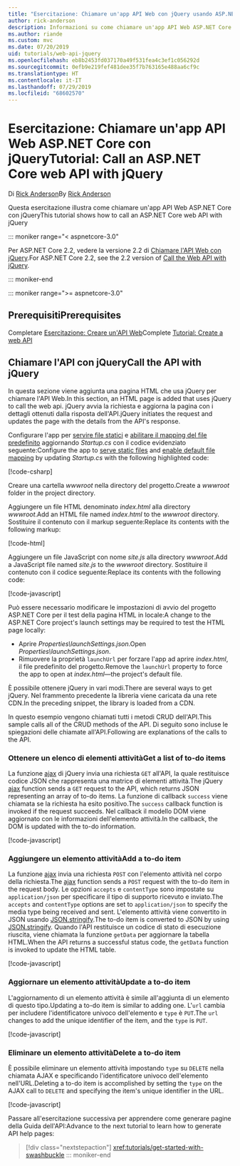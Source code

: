 ```yaml
---
title: "Esercitazione: Chiamare un'app API Web con jQuery usando ASP.NET Core"
author: rick-anderson
description: Informazioni su come chiamare un'app API Web ASP.NET Core con jQuery.
ms.author: riande
ms.custom: mvc
ms.date: 07/20/2019
uid: tutorials/web-api-jquery
ms.openlocfilehash: eb8b2453fd037170a49f531fea4c3ef1c056292d
ms.sourcegitcommit: 0efb9e219fef481dee35f7b763165e488aa6cf9c
ms.translationtype: HT
ms.contentlocale: it-IT
ms.lasthandoff: 07/29/2019
ms.locfileid: "68602570"
---
```

# <a name="tutorial-call-an-aspnet-core-web-api-with-jquery"></a><span data-ttu-id="efab6-103">Esercitazione: Chiamare un'app API Web ASP.NET Core con jQuery</span><span class="sxs-lookup"><span data-stu-id="efab6-103">Tutorial: Call an ASP.NET Core web API with jQuery</span></span>

<span data-ttu-id="efab6-104">Di [Rick Anderson](https://twitter.com/RickAndMSFT)</span><span class="sxs-lookup"><span data-stu-id="efab6-104">By [Rick Anderson](https://twitter.com/RickAndMSFT)</span></span>

<span data-ttu-id="efab6-105">Questa esercitazione illustra come chiamare un'app API Web ASP.NET Core con jQuery</span><span class="sxs-lookup"><span data-stu-id="efab6-105">This tutorial shows how to call an ASP.NET Core web API with jQuery</span></span>

::: moniker range="< aspnetcore-3.0"

<span data-ttu-id="efab6-106">Per ASP.NET Core 2.2, vedere la versione 2.2 di [Chiamare l'API Web con jQuery](xref:tutorials/first-web-api#call-the-api-with-jquery).</span><span class="sxs-lookup"><span data-stu-id="efab6-106">For ASP.NET Core 2.2, see the 2.2 version of [Call the Web API with jQuery](xref:tutorials/first-web-api#call-the-api-with-jquery).</span></span>

::: moniker-end

::: moniker range=">= aspnetcore-3.0"

## <a name="prerequisites"></a><span data-ttu-id="efab6-107">Prerequisiti</span><span class="sxs-lookup"><span data-stu-id="efab6-107">Prerequisites</span></span>

<span data-ttu-id="efab6-108">Completare [Esercitazione: Creare un'API Web](xref:tutorials/first-web-api)</span><span class="sxs-lookup"><span data-stu-id="efab6-108">Complete [Tutorial: Create a web API](xref:tutorials/first-web-api)</span></span>

## <a name="call-the-api-with-jquery"></a><span data-ttu-id="efab6-109">Chiamare l'API con jQuery</span><span class="sxs-lookup"><span data-stu-id="efab6-109">Call the API with jQuery</span></span>

<span data-ttu-id="efab6-110">In questa sezione viene aggiunta una pagina HTML che usa jQuery per chiamare l'API Web.</span><span class="sxs-lookup"><span data-stu-id="efab6-110">In this section, an HTML page is added that uses jQuery to call the web api.</span></span> <span data-ttu-id="efab6-111">jQuery avvia la richiesta e aggiorna la pagina con i dettagli ottenuti dalla risposta dell'API.</span><span class="sxs-lookup"><span data-stu-id="efab6-111">jQuery initiates the request and updates the page with the details from the API's response.</span></span>

<span data-ttu-id="efab6-112">Configurare l'app per [servire file statici](/dotnet/api/microsoft.aspnetcore.builder.staticfileextensions.usestaticfiles#Microsoft_AspNetCore_Builder_StaticFileExtensions_UseStaticFiles_Microsoft_AspNetCore_Builder_IApplicationBuilder_) e [abilitare il mapping del file predefinito](/dotnet/api/microsoft.aspnetcore.builder.defaultfilesextensions.usedefaultfiles#Microsoft_AspNetCore_Builder_DefaultFilesExtensions_UseDefaultFiles_Microsoft_AspNetCore_Builder_IApplicationBuilder_) aggiornando *Startup.cs* con il codice evidenziato seguente:</span><span class="sxs-lookup"><span data-stu-id="efab6-112">Configure the app to [serve static files](/dotnet/api/microsoft.aspnetcore.builder.staticfileextensions.usestaticfiles#Microsoft_AspNetCore_Builder_StaticFileExtensions_UseStaticFiles_Microsoft_AspNetCore_Builder_IApplicationBuilder_) and [enable default file mapping](/dotnet/api/microsoft.aspnetcore.builder.defaultfilesextensions.usedefaultfiles#Microsoft_AspNetCore_Builder_DefaultFilesExtensions_UseDefaultFiles_Microsoft_AspNetCore_Builder_IApplicationBuilder_) by updating *Startup.cs* with the following highlighted code:</span></span>

[!code-csharp[](first-web-api/samples/3.0/TodoApi/StartupJquery.cs?highlight=8-9&name=snippet_configure)]

<span data-ttu-id="efab6-113">Creare una cartella *wwwroot* nella directory del progetto.</span><span class="sxs-lookup"><span data-stu-id="efab6-113">Create a *wwwroot* folder in the project directory.</span></span>

<span data-ttu-id="efab6-114">Aggiungere un file HTML denominato *index.html* alla directory *wwwroot*.</span><span class="sxs-lookup"><span data-stu-id="efab6-114">Add an HTML file named *index.html* to the *wwwroot* directory.</span></span> <span data-ttu-id="efab6-115">Sostituire il contenuto con il markup seguente:</span><span class="sxs-lookup"><span data-stu-id="efab6-115">Replace its contents with the following markup:</span></span>

[!code-html[](first-web-api/samples/3.0/TodoApi/wwwroot/index.html)]

<span data-ttu-id="efab6-116">Aggiungere un file JavaScript con nome *site.js* alla directory *wwwroot*.</span><span class="sxs-lookup"><span data-stu-id="efab6-116">Add a JavaScript file named *site.js* to the *wwwroot* directory.</span></span> <span data-ttu-id="efab6-117">Sostituire il contenuto con il codice seguente:</span><span class="sxs-lookup"><span data-stu-id="efab6-117">Replace its contents with the following code:</span></span>

[!code-javascript[](first-web-api/samples/3.0/TodoApi/wwwroot/site.js?name=snippet_SiteJs)]

<span data-ttu-id="efab6-118">Può essere necessario modificare le impostazioni di avvio del progetto ASP.NET Core per il test della pagina HTML in locale:</span><span class="sxs-lookup"><span data-stu-id="efab6-118">A change to the ASP.NET Core project's launch settings may be required to test the HTML page locally:</span></span>

* <span data-ttu-id="efab6-119">Aprire *Properties\launchSettings.json*.</span><span class="sxs-lookup"><span data-stu-id="efab6-119">Open *Properties\launchSettings.json*.</span></span>
* <span data-ttu-id="efab6-120">Rimuovere la proprietà `launchUrl` per forzare l'app ad aprire *index.html*, il file predefinito del progetto.</span><span class="sxs-lookup"><span data-stu-id="efab6-120">Remove the `launchUrl` property to force the app to open at *index.html*&mdash;the project's default file.</span></span>

<span data-ttu-id="efab6-121">È possibile ottenere jQuery in vari modi.</span><span class="sxs-lookup"><span data-stu-id="efab6-121">There are several ways to get jQuery.</span></span> <span data-ttu-id="efab6-122">Nel frammento precedente la libreria viene caricata da una rete CDN.</span><span class="sxs-lookup"><span data-stu-id="efab6-122">In the preceding snippet, the library is loaded from a CDN.</span></span>

<span data-ttu-id="efab6-123">In questo esempio vengono chiamati tutti i metodi CRUD dell'API.</span><span class="sxs-lookup"><span data-stu-id="efab6-123">This sample calls all of the CRUD methods of the API.</span></span> <span data-ttu-id="efab6-124">Di seguito sono incluse le spiegazioni delle chiamate all'API.</span><span class="sxs-lookup"><span data-stu-id="efab6-124">Following are explanations of the calls to the API.</span></span>

### <a name="get-a-list-of-to-do-items"></a><span data-ttu-id="efab6-125">Ottenere un elenco di elementi attività</span><span class="sxs-lookup"><span data-stu-id="efab6-125">Get a list of to-do items</span></span>

<span data-ttu-id="efab6-126">La funzione [ajax](https://api.jquery.com/jquery.ajax/) di jQuery invia una richiesta `GET` all'API, la quale restituisce codice JSON che rappresenta una matrice di elementi attività.</span><span class="sxs-lookup"><span data-stu-id="efab6-126">The jQuery [ajax](https://api.jquery.com/jquery.ajax/) function sends a `GET` request to the API, which returns JSON representing an array of to-do items.</span></span> <span data-ttu-id="efab6-127">La funzione di callback `success` viene chiamata se la richiesta ha esito positivo.</span><span class="sxs-lookup"><span data-stu-id="efab6-127">The `success` callback function is invoked if the request succeeds.</span></span> <span data-ttu-id="efab6-128">Nel callback il modello DOM viene aggiornato con le informazioni dell'elemento attività.</span><span class="sxs-lookup"><span data-stu-id="efab6-128">In the callback, the DOM is updated with the to-do information.</span></span>

[!code-javascript[](first-web-api/samples/3.0/TodoApi/wwwroot/site.js?name=snippet_GetData)]

### <a name="add-a-to-do-item"></a><span data-ttu-id="efab6-129">Aggiungere un elemento attività</span><span class="sxs-lookup"><span data-stu-id="efab6-129">Add a to-do item</span></span>

<span data-ttu-id="efab6-130">La funzione [ajax](https://api.jquery.com/jquery.ajax/) invia una richiesta `POST` con l'elemento attività nel corpo della richiesta.</span><span class="sxs-lookup"><span data-stu-id="efab6-130">The [ajax](https://api.jquery.com/jquery.ajax/) function sends a `POST` request with the to-do item in the request body.</span></span> <span data-ttu-id="efab6-131">Le opzioni `accepts` e `contentType` sono impostate su `application/json` per specificare il tipo di supporto ricevuto e inviato.</span><span class="sxs-lookup"><span data-stu-id="efab6-131">The `accepts` and `contentType` options are set to `application/json` to specify the media type being received and sent.</span></span> <span data-ttu-id="efab6-132">L'elemento attività viene convertito in JSON usando [JSON.stringify](https://developer.mozilla.org/docs/Web/JavaScript/Reference/Global_Objects/JSON/stringify).</span><span class="sxs-lookup"><span data-stu-id="efab6-132">The to-do item is converted to JSON by using [JSON.stringify](https://developer.mozilla.org/docs/Web/JavaScript/Reference/Global_Objects/JSON/stringify).</span></span> <span data-ttu-id="efab6-133">Quando l'API restituisce un codice di stato di esecuzione riuscita, viene chiamata la funzione `getData` per aggiornare la tabella HTML.</span><span class="sxs-lookup"><span data-stu-id="efab6-133">When the API returns a successful status code, the `getData` function is invoked to update the HTML table.</span></span>

[!code-javascript[](first-web-api/samples/3.0/TodoApi/wwwroot/site.js?name=snippet_AddItem)]

### <a name="update-a-to-do-item"></a><span data-ttu-id="efab6-134">Aggiornare un elemento attività</span><span class="sxs-lookup"><span data-stu-id="efab6-134">Update a to-do item</span></span>

<span data-ttu-id="efab6-135">L'aggiornamento di un elemento attività è simile all'aggiunta di un elemento di questo tipo.</span><span class="sxs-lookup"><span data-stu-id="efab6-135">Updating a to-do item is similar to adding one.</span></span> <span data-ttu-id="efab6-136">L'`url` cambia per includere l'identificatore univoco dell'elemento e `type` è `PUT`.</span><span class="sxs-lookup"><span data-stu-id="efab6-136">The `url` changes to add the unique identifier of the item, and the `type` is `PUT`.</span></span>

[!code-javascript[](first-web-api/samples/3.0/TodoApi/wwwroot/site.js?name=snippet_AjaxPut)]

### <a name="delete-a-to-do-item"></a><span data-ttu-id="efab6-137">Eliminare un elemento attività</span><span class="sxs-lookup"><span data-stu-id="efab6-137">Delete a to-do item</span></span>

<span data-ttu-id="efab6-138">È possibile eliminare un elemento attività impostando `type` su `DELETE` nella chiamata AJAX e specificando l'identificatore univoco dell'elemento nell'URL.</span><span class="sxs-lookup"><span data-stu-id="efab6-138">Deleting a to-do item is accomplished by setting the `type` on the AJAX call to `DELETE` and specifying the item's unique identifier in the URL.</span></span>

[!code-javascript[](first-web-api/samples/3.0/TodoApi/wwwroot/site.js?name=snippet_AjaxDelete)]

<span data-ttu-id="efab6-139">Passare all'esercitazione successiva per apprendere come generare pagine della Guida dell'API:</span><span class="sxs-lookup"><span data-stu-id="efab6-139">Advance to the next tutorial to learn how to generate API help pages:</span></span>

> [!div class="nextstepaction"]
> <xref:tutorials/get-started-with-swashbuckle>
::: moniker-end